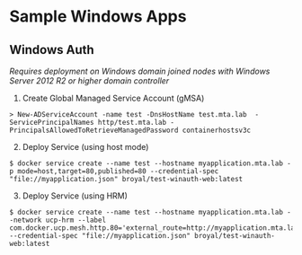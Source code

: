 # Sample Windows Apps

## Windows Auth
_Requires deployment on Windows domain joined nodes with Windows Server 2012 R2 or higher domain controller_

1) Create Global Managed Service Account (gMSA)
```
> New-ADServiceAccount -name test -DnsHostName test.mta.lab  -ServicePrincipalNames http/test.mta.lab -PrincipalsAllowedToRetrieveManagedPassword containerhostsv3c
```

2) Deploy Service (using host mode)
```
$ docker service create --name test --hostname myapplication.mta.lab -p mode=host,target=80,published=80 --credential-spec "file://myapplication.json" broyal/test-winauth-web:latest
```

3) Deploy Service (using HRM)
```
$ docker service create --name test --hostname myapplication.mta.lab --network ucp-hrm --label com.docker.ucp.mesh.http.80='external_route=http://myapplication.mta.lab,internal_port=80' --credential-spec "file://myapplication.json" broyal/test-winauth-web:latest
```